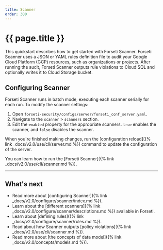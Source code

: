 ```yaml
---
title: Scanner
order: 300
---
```


# {{ page.title }}

This quickstart describes how to get started with Forseti Scanner. Forseti
Scanner uses a JSON or YAML rules definition file to audit your Google Cloud
Platform (GCP) resources, such as organizations or projects. After running the
audit, Forseti Scanner outputs rule violations to Cloud SQL and optionally
writes it to Cloud Storage bucket.


## Configuring Scanner

Forseti Scanner runs in batch mode, executing each scanner serially
for each run. To modify the scanner settings:

1. Open `forseti-security/configs/server/forseti_conf_server.yaml`.
1. Navigate to the `scanner` > `scanners` section.
1. Edit the `enabled` property for the appropriate scanners.
   `true` enables the scanner, and `false` disables the scanner.

When you're finished making changes, run the
[configuration reload]({% link _docs/v2.0/use/cli/server.md %})
command to update the configuration of the server.

You can learn how to run the [Forseti Scanner]({% link _docs/v2.0/use/cli/scanner.md %}).

---

## What's next

* Read more about [configuring Scanner]({% link _docs/v2.0/configure/scanner/index.md %}).
* Learn about the [different scanners]({% link _docs/v2.0/configure/scanner/descriptions.md %}) available in Forseti.
* Learn about [defining rules]({% link _docs/v2.0/configure/scanner/rules.md %}).
* Read about how Scanner outputs [policy violations]({% link _docs/v2.0/use/cli/scanner.md %}).
* Read more about [the concepts of data model]({% link _docs/v2.0/concepts/models.md %}).
